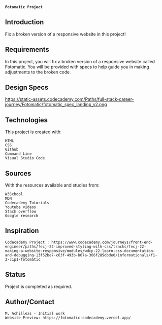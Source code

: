 ﻿**`﻿Fotomatic Project`**


## Introduction

Fix a broken version of a responsive website in this project!

## Requirements
In this project,  you will fix a broken version of a responsive website called Fotomatic. You will be provided with specs to help guide you in making adjustments to the broken code.

## Design Specs
https://static-assets.codecademy.com/Paths/full-stack-career-journey/Fotomatic/fotomatic_spec_landing_v2.png

## Technologies

This project is created with:

    HTML
    CSS
    Github
    Command Line
    Visual Studio Code

## Sources

With the resources available and studies from:

    W3School
    MDN
    Codecademy Tutorials
    Youtube videos
    Stack overflow
    Google research
    

## Inspiration

    Codecademy Project : https://www.codecademy.com/journeys/front-end-engineer/paths/fecj-22-improved-styling-with-css/tracks/fecj-22-making-a-website-responsive/modules/wdcp-22-learn-css-documentation-and-debugging-13f52be7-c63f-493b-b67a-306f285dbde0/informationals/f1-2-c1p1-fotomatic

## Status

Project is completed as required.

## Author/Contact

    M. Achilleas - Initial work
    Website Preview: https://fotomatic-codecademy.vercel.app/
    
